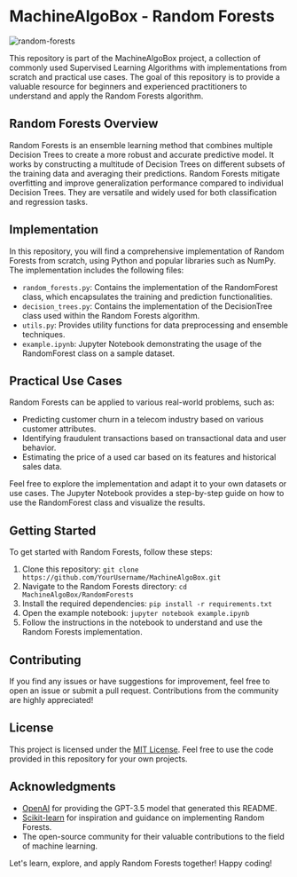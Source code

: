 # MachineAlgoBox - Random Forests

![random-forests](https://example.com/random-forests.png)

This repository is part of the MachineAlgoBox project, a collection of commonly used Supervised Learning Algorithms with implementations from scratch and practical use cases. The goal of this repository is to provide a valuable resource for beginners and experienced practitioners to understand and apply the Random Forests algorithm.

## Random Forests Overview
Random Forests is an ensemble learning method that combines multiple Decision Trees to create a more robust and accurate predictive model. It works by constructing a multitude of Decision Trees on different subsets of the training data and averaging their predictions. Random Forests mitigate overfitting and improve generalization performance compared to individual Decision Trees. They are versatile and widely used for both classification and regression tasks.

## Implementation
In this repository, you will find a comprehensive implementation of Random Forests from scratch, using Python and popular libraries such as NumPy. The implementation includes the following files:

- `random_forests.py`: Contains the implementation of the RandomForest class, which encapsulates the training and prediction functionalities.
- `decision_trees.py`: Contains the implementation of the DecisionTree class used within the Random Forests algorithm.
- `utils.py`: Provides utility functions for data preprocessing and ensemble techniques.
- `example.ipynb`: Jupyter Notebook demonstrating the usage of the RandomForest class on a sample dataset.

## Practical Use Cases
Random Forests can be applied to various real-world problems, such as:

- Predicting customer churn in a telecom industry based on various customer attributes.
- Identifying fraudulent transactions based on transactional data and user behavior.
- Estimating the price of a used car based on its features and historical sales data.

Feel free to explore the implementation and adapt it to your own datasets or use cases. The Jupyter Notebook provides a step-by-step guide on how to use the RandomForest class and visualize the results.

## Getting Started
To get started with Random Forests, follow these steps:

1. Clone this repository: `git clone https://github.com/YourUsername/MachineAlgoBox.git`
2. Navigate to the Random Forests directory: `cd MachineAlgoBox/RandomForests`
3. Install the required dependencies: `pip install -r requirements.txt`
4. Open the example notebook: `jupyter notebook example.ipynb`
5. Follow the instructions in the notebook to understand and use the Random Forests implementation.

## Contributing
If you find any issues or have suggestions for improvement, feel free to open an issue or submit a pull request. Contributions from the community are highly appreciated!

## License
This project is licensed under the [MIT License](https://opensource.org/licenses/MIT). Feel free to use the code provided in this repository for your own projects.

## Acknowledgments
- [OpenAI](https://openai.com/) for providing the GPT-3.5 model that generated this README.
- [Scikit-learn](https://scikit-learn.org/) for inspiration and guidance on implementing Random Forests.
- The open-source community for their valuable contributions to the field of machine learning.

Let's learn, explore, and apply Random Forests together! Happy coding!
